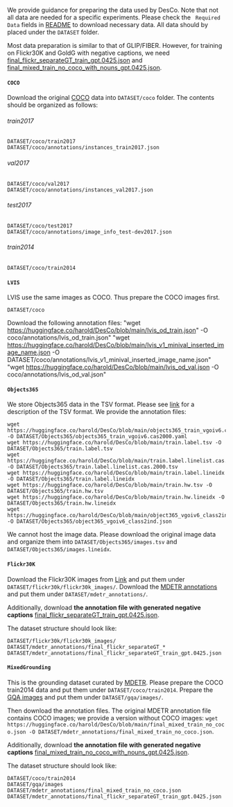 We provide guidance for preparing the data used by DesCo. Note that not all data are needed for a specific experiments. Please check the `` Required Data`` fields in [README](README.md) to download necessary data. All data should by placed under the ``DATASET`` folder.

Most data preparation is similar to that of GLIP/FIBER. However, for training on Flickr30K and GoldG with negative captions, we need [final_flickr_separateGT_train_gpt.0425.json](https://huggingface.co/harold/DesCo/blob/main/final_flickr_separateGT_train_gpt.0425.json) and [final_mixed_train_no_coco_with_nouns_gpt.0425.json](https://huggingface.co/harold/DesCo/blob/main/final_mixed_train_no_coco_with_nouns_gpt.0425.json).


#### ``COCO``
Download the original [COCO](https://cocodataset.org/#download) data into ``DATASET/coco`` folder. The contents should be organized as follows:

###### train2017
    DATASET/coco/train2017
    DATASET/coco/annotations/instances_train2017.json

###### val2017
    DATASET/coco/val2017
    DATASET/coco/annotations/instances_val2017.json
###### test2017
    DATASET/coco/test2017
    DATASET/coco/annotations/image_info_test-dev2017.json
###### train2014
    DATASET/coco/train2014

#### ``LVIS``
LVIS use the same images as COCO. Thus prepare the COCO images first.

    DATASET/coco

Download the following annotation files:
    "wget https://huggingface.co/harold/DesCo/blob/main/lvis_od_train.json" -O coco/annotations/lvis_od_train.json"
    "wget https://huggingface.co/harold/DesCo/blob/main/lvis_v1_minival_inserted_image_name.json -O DATASET/coco/annotations/lvis_v1_minival_inserted_image_name.json"
    "wget https://huggingface.co/harold/DesCo/blob/main/lvis_od_val.json -O coco/annotations/lvis_od_val.json"

#### ``Objects365``
We store Objects365 data in the TSV format. Please see [link](https://github.com/microsoft/scene_graph_benchmark/tree/main/tools/mini_tsv) for a description of the TSV format. We provide the annotation files:

    wget https://huggingface.co/harold/DesCo/blob/main/objects365_train_vgoiv6.cas2000.yaml -O DATASET/Objects365/objects365_train_vgoiv6.cas2000.yaml
    wget https://huggingface.co/harold/DesCo/blob/main/train.label.tsv -O DATASET/Objects365/train.label.tsv
    wget https://huggingface.co/harold/DesCo/blob/main/train.label.linelist.cas.2000.tsv -O DATASET/Objects365/train.label.linelist.cas.2000.tsv
    wget https://huggingface.co/harold/DesCo/blob/main/train.label.lineidx -O DATASET/Objects365/train.label.lineidx
    wget https://huggingface.co/harold/DesCo/blob/main/train.hw.tsv -O DATASET/Objects365/train.hw.tsv
    wget https://huggingface.co/harold/DesCo/blob/main/train.hw.lineidx -O DATASET/Objects365/train.hw.lineidx
    wget https://huggingface.co/harold/DesCo/blob/main/object365_vgoiv6_class2ind.json -O DATASET/Objects365/object365_vgoiv6_class2ind.json

We cannot host the image data. Please download the original image data and organize them into ``DATASET/Objects365/images.tsv`` and ``DATASET/Objects365/images.lineidx``.

#### ``Flickr30K``
Download the Flickr30K images from [Link](http://shannon.cs.illinois.edu/DenotationGraph/) and put them under ``DATASET/flickr30k/flickr30k_images/``. Download the [MDETR annotations](https://zenodo.org/record/4729015/files/mdetr_annotations.tar.gz?download=1) and put them under ``DATASET/mdetr_annotations/``.

Additionally, download **the annotation file with generated negative captions** [final_flickr_separateGT_train_gpt.0425.json](https://huggingface.co/harold/DesCo/blob/main/final_flickr_separateGT_train_gpt.0425.json).

The dataset structure should look like:

    DATASET/flickr30k/flickr30k_images/
    DATASET/mdetr_annotations/final_flickr_separateGT_*
    DATASET/mdetr_annotations/final_flickr_separateGT_train_gpt.0425.json

#### ``MixedGrounding``
This is the grounding dataset curated by [MDETR](https://github.com/ashkamath/mdetr/blob/main/.github/pretrain.md).
Please prepare the COCO train2014 data and put them under ``DATASET/coco/train2014``.
Prepare the [GQA images](https://nlp.stanford.edu/data/gqa/images.zip) and put them under ``DATASET/gqa/images/``.

Then download the annotation files. The original MDETR annotation file contains COCO images; we provide a version without COCO images: ``wget https://huggingface.co/harold/DesCo/blob/main/final_mixed_train_no_coco.json -O DATASET/mdetr_annotations/final_mixed_train_no_coco.json``.

Additionally, download **the annotation file with generated negative captions** [final_mixed_train_no_coco_with_nouns_gpt.0425.json](https://huggingface.co/harold/DesCo/blob/main/final_mixed_train_no_coco_with_nouns_gpt.0425.json).


The dataset structure should look like:

    DATASET/coco/train2014
    DATASET/gqa/images
    DATASET/mdetr_annotations/final_mixed_train_no_coco.json
    DATASET/mdetr_annotations/final_flickr_separateGT_train_gpt.0425.json
